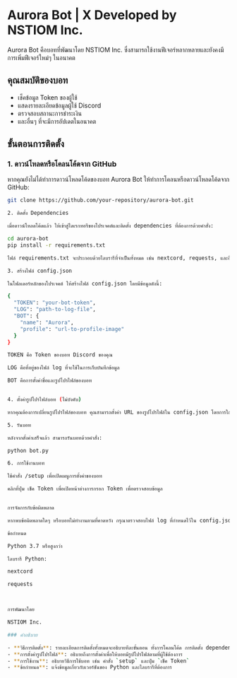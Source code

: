 
# Aurora Bot | X Developed by NSTIOM Inc.

Aurora Bot คือบอทที่พัฒนาโดย NSTIOM Inc. ซึ่งสามารถใช้งานฟีเจอร์หลากหลายและยังคงมีการเพิ่มฟีเจอร์ใหม่ๆ ในอนาคต

## คุณสมบัติของบอท
- เช็คข้อมูล Token ของผู้ใช้
- แสดงรายละเอียดข้อมูลผู้ใช้ Discord
- ตรวจสอบสถานะการชำระเงิน
- และอื่นๆ ที่จะมีการอัปเดตในอนาคต

## ขั้นตอนการติดตั้ง

### 1. ดาวน์โหลดหรือโคลนโค้ดจาก GitHub

หากคุณยังไม่ได้ทำการดาวน์โหลดโค้ดของบอท Aurora Bot ให้ทำการโคลนหรือดาวน์โหลดโค้ดจาก GitHub:

```bash
git clone https://github.com/your-repository/aurora-bot.git

2. ติดตั้ง Dependencies

เมื่อดาวน์โหลดโค้ดแล้ว ให้เข้าสู่ไดเรกทอรีของโปรเจคต์และติดตั้ง dependencies ที่ต้องการด้วยคำสั่ง:

cd aurora-bot
pip install -r requirements.txt

ไฟล์ requirements.txt จะประกอบด้วยไลบรารีที่จำเป็นทั้งหมด เช่น nextcord, requests, และอื่นๆ

3. สร้างไฟล์ config.json

ในโฟลเดอร์หลักของโปรเจคต์ ให้สร้างไฟล์ config.json โดยมีข้อมูลดังนี้:

{
  "TOKEN": "your-bot-token",
  "LOG": "path-to-log-file",
  "BOT": {
    "name": "Aurora",
    "profile": "url-to-profile-image"
  }
}

TOKEN คือ Token ของบอท Discord ของคุณ

LOG คือที่อยู่ของไฟล์ log ที่จะใช้ในการเก็บบันทึกข้อมูล

BOT คือการตั้งค่าชื่อและรูปโปรไฟล์ของบอท


4. ตั้งค่ารูปโปรไฟล์บอท (ไม่บังคับ)

หากคุณต้องการเปลี่ยนรูปโปรไฟล์ของบอท คุณสามารถตั้งค่า URL ของรูปโปรไฟล์ใน config.json โดยการใส่ URL ของรูปภาพที่ต้องการในช่อง profile ภายใต้ BOT

5. รันบอท

หลังจากตั้งค่าเสร็จแล้ว สามารถรันบอทด้วยคำสั่ง:

python bot.py

6. การใช้งานบอท

ใช้คำสั่ง /setup เพื่อเปิดเมนูการตั้งค่าของบอท

คลิกที่ปุ่ม เช็ค Token เพื่อเปิดหน้าต่างการกรอก Token เพื่อตรวจสอบข้อมูล


การจัดการกับข้อผิดพลาด

หากพบข้อผิดพลาดใดๆ หรือบอทไม่ทำงานตามที่คาดหวัง กรุณาตรวจสอบไฟล์ log ที่กำหนดไว้ใน config.json เพื่อดูรายละเอียดการบันทึกข้อผิดพลาด

ข้อกำหนด

Python 3.7 หรือสูงกว่า

ไลบรารี Python:

nextcord

requests



การพัฒนาโดย

NSTIOM Inc.

### คำอธิบาย

- **วิธีการติดตั้ง**: รายละเอียดการติดตั้งทั้งหมดจะอธิบายทีละขั้นตอน ทั้งการโคลนโค้ด การติดตั้ง dependencies และการตั้งค่าไฟล์ `config.json`
- **การตั้งค่ารูปโปรไฟล์**: อธิบายถึงการตั้งค่าเพื่อให้บอทมีรูปโปรไฟล์ตามที่ผู้ใช้ต้องการ
- **การใช้งาน**: อธิบายวิธีการใช้บอท เช่น คำสั่ง `setup` และปุ่ม `เช็ค Token`
- **ข้อกำหนด**: แจ้งข้อมูลเกี่ยวกับเวอร์ชันของ Python และไลบรารีที่ต้องการ

